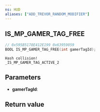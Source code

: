 ```yaml
---
ns: HUD
aliases: ["ADD_TREVOR_RANDOM_MODIFIER"]
---
```

## IS_MP_GAMER_TAG_FREE

```c
// 0x595B5178E412E199 0x63959059
BOOL IS_MP_GAMER_TAG_FREE(int gamerTagId);
```

```
Hash collision!  
_IS_MP_GAMER_TAG_ACTIVE_2  
```

## Parameters
* **gamerTagId**:

## Return value
